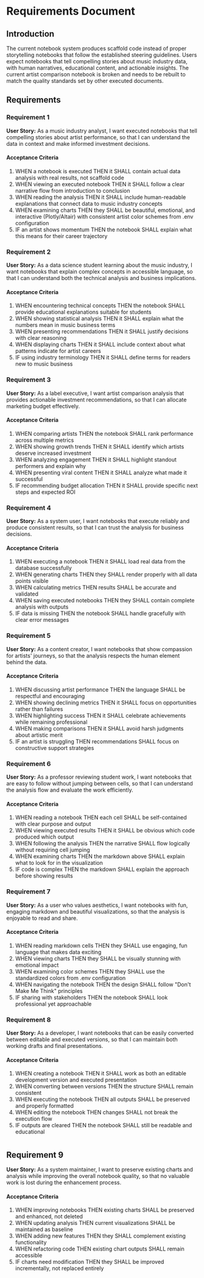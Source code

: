 # Requirements Document

## Introduction

The current notebook system produces scaffold code instead of proper storytelling notebooks that follow the established steering guidelines. Users expect notebooks that tell compelling stories about music industry data, with human narratives, educational content, and actionable insights. The current artist comparison notebook is broken and needs to be rebuilt to match the quality standards set by other executed documents.

## Requirements

### Requirement 1

**User Story:** As a music industry analyst, I want executed notebooks that tell compelling stories about artist performance, so that I can understand the data in context and make informed investment decisions.

#### Acceptance Criteria

1. WHEN a notebook is executed THEN it SHALL contain actual data analysis with real results, not scaffold code
2. WHEN viewing an executed notebook THEN it SHALL follow a clear narrative flow from introduction to conclusion
3. WHEN reading the analysis THEN it SHALL include human-readable explanations that connect data to music industry concepts
4. WHEN examining charts THEN they SHALL be beautiful, emotional, and interactive (Plotly/Altair) with consistent artist color schemes from .env configuration
5. IF an artist shows momentum THEN the notebook SHALL explain what this means for their career trajectory

### Requirement 2

**User Story:** As a data science student learning about the music industry, I want notebooks that explain complex concepts in accessible language, so that I can understand both the technical analysis and business implications.

#### Acceptance Criteria

1. WHEN encountering technical concepts THEN the notebook SHALL provide educational explanations suitable for students
2. WHEN showing statistical analysis THEN it SHALL explain what the numbers mean in music business terms
3. WHEN presenting recommendations THEN it SHALL justify decisions with clear reasoning
4. WHEN displaying charts THEN it SHALL include context about what patterns indicate for artist careers
5. IF using industry terminology THEN it SHALL define terms for readers new to music business

### Requirement 3

**User Story:** As a label executive, I want artist comparison analysis that provides actionable investment recommendations, so that I can allocate marketing budget effectively.

#### Acceptance Criteria

1. WHEN comparing artists THEN the notebook SHALL rank performance across multiple metrics
2. WHEN showing growth trends THEN it SHALL identify which artists deserve increased investment
3. WHEN analyzing engagement THEN it SHALL highlight standout performers and explain why
4. WHEN presenting viral content THEN it SHALL analyze what made it successful
5. IF recommending budget allocation THEN it SHALL provide specific next steps and expected ROI

### Requirement 4

**User Story:** As a system user, I want notebooks that execute reliably and produce consistent results, so that I can trust the analysis for business decisions.

#### Acceptance Criteria

1. WHEN executing a notebook THEN it SHALL load real data from the database successfully
2. WHEN generating charts THEN they SHALL render properly with all data points visible
3. WHEN calculating metrics THEN results SHALL be accurate and validated
4. WHEN saving executed notebooks THEN they SHALL contain complete analysis with outputs
5. IF data is missing THEN the notebook SHALL handle gracefully with clear error messages

### Requirement 5

**User Story:** As a content creator, I want notebooks that show compassion for artists' journeys, so that the analysis respects the human element behind the data.

#### Acceptance Criteria

1. WHEN discussing artist performance THEN the language SHALL be respectful and encouraging
2. WHEN showing declining metrics THEN it SHALL focus on opportunities rather than failures
3. WHEN highlighting success THEN it SHALL celebrate achievements while remaining professional
4. WHEN making comparisons THEN it SHALL avoid harsh judgments about artistic merit
5. IF an artist is struggling THEN recommendations SHALL focus on constructive support strategies

### Requirement 6

**User Story:** As a professor reviewing student work, I want notebooks that are easy to follow without jumping between cells, so that I can understand the analysis flow and evaluate the work efficiently.

#### Acceptance Criteria

1. WHEN reading a notebook THEN each cell SHALL be self-contained with clear purpose and output
2. WHEN viewing executed results THEN it SHALL be obvious which code produced which output
3. WHEN following the analysis THEN the narrative SHALL flow logically without requiring cell jumping
4. WHEN examining charts THEN the markdown above SHALL explain what to look for in the visualization
5. IF code is complex THEN the markdown SHALL explain the approach before showing results

### Requirement 7

**User Story:** As a user who values aesthetics, I want notebooks with fun, engaging markdown and beautiful visualizations, so that the analysis is enjoyable to read and share.

#### Acceptance Criteria

1. WHEN reading markdown cells THEN they SHALL use engaging, fun language that makes data exciting
2. WHEN viewing charts THEN they SHALL be visually stunning with emotional impact
3. WHEN examining color schemes THEN they SHALL use the standardized colors from .env configuration
4. WHEN navigating the notebook THEN the design SHALL follow "Don't Make Me Think" principles
5. IF sharing with stakeholders THEN the notebook SHALL look professional yet approachable

### Requirement 8

**User Story:** As a developer, I want notebooks that can be easily converted between editable and executed versions, so that I can maintain both working drafts and final presentations.

#### Acceptance Criteria

1. WHEN creating a notebook THEN it SHALL work as both an editable development version and executed presentation
2. WHEN converting between versions THEN the structure SHALL remain consistent
3. WHEN executing the notebook THEN all outputs SHALL be preserved and properly formatted
4. WHEN editing the notebook THEN changes SHALL not break the execution flow
5. IF outputs are cleared THEN the notebook SHALL still be readable and educational
#
## Requirement 9

**User Story:** As a system maintainer, I want to preserve existing charts and analysis while improving the overall notebook quality, so that no valuable work is lost during the enhancement process.

#### Acceptance Criteria

1. WHEN improving notebooks THEN existing charts SHALL be preserved and enhanced, not deleted
2. WHEN updating analysis THEN current visualizations SHALL be maintained as baseline
3. WHEN adding new features THEN they SHALL complement existing functionality
4. WHEN refactoring code THEN existing chart outputs SHALL remain accessible
5. IF charts need modification THEN they SHALL be improved incrementally, not replaced entirely